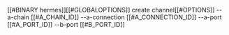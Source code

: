 [[#BINARY hermes]][[#GLOBALOPTIONS]] create channel[[#OPTIONS]] --a-chain [[#A_CHAIN_ID]] --a-connection [[#A_CONNECTION_ID]] --a-port [[#A_PORT_ID]] --b-port [[#B_PORT_ID]]